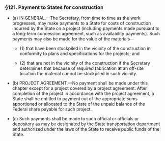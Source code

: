 ### §121. Payment to States for construction
* (a) IN GENERAL.—The Secretary, from time to time as the work progresses, may make payments to a State for costs of construction incurred by the State on a project (including payments made pursuant to a long-term concession agreement, such as availability payments). Such payments may also be made for the value of the materials—

  * (1) that have been stockpiled in the vicinity of the construction in conformity to plans and specifications for the projects; and

  * (2) that are not in the vicinity of the construction if the Secretary determines that because of required fabrication at an off-site location the material cannot be stockpiled in such vicinity.


* (b) PROJECT AGREEMENT.—No payment shall be made under this chapter except for a project covered by a project agreement. After completion of the project in accordance with the project agreement, a State shall be entitled to payment out of the appropriate sums apportioned or allocated to the State of the unpaid balance of the Federal share payable for such project.

* (c) Such payments shall be made to such official or officials or depository as may be designated by the State transportation department and authorized under the laws of the State to receive public funds of the State.
